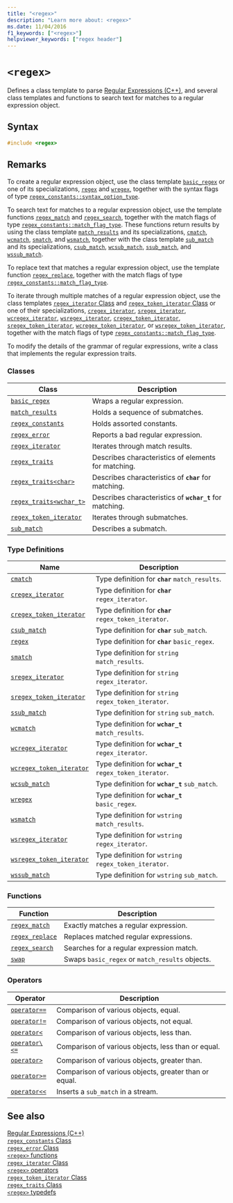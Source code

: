 ```yaml
---
title: "<regex>"
description: "Learn more about: <regex>"
ms.date: 11/04/2016
f1_keywords: ["<regex>"]
helpviewer_keywords: ["regex header"]
---
```

# `<regex>`

Defines a class template to parse [Regular Expressions (C++)](../standard-library/regular-expressions-cpp.md), and several class templates and functions to search text for matches to a regular expression object.

## Syntax

```cpp
#include <regex>
```

## Remarks

To create a regular expression object, use the class template [`basic_regex`](../standard-library/basic-regex-class.md) or one of its specializations, [`regex`](../standard-library/regex-typedefs.md#regex) and [`wregex`](../standard-library/regex-typedefs.md#wregex), together with the syntax flags of type [`regex_constants::syntax_option_type`](../standard-library/regex-constants-class.md#syntax_option_type).

To search text for matches to a regular expression object, use the template functions [`regex_match`](../standard-library/regex-functions.md#regex_match) and [`regex_search`](../standard-library/regex-functions.md#regex_search), together with the match flags of type [`regex_constants::match_flag_type`](../standard-library/regex-constants-class.md#match_flag_type). These functions return results by using the class template [`match_results`](../standard-library/match-results-class.md) and its specializations, [`cmatch`](../standard-library/regex-typedefs.md#cmatch), [`wcmatch`](../standard-library/regex-typedefs.md#wcmatch), [`smatch`](../standard-library/regex-typedefs.md#smatch), and [`wsmatch`](../standard-library/regex-typedefs.md#wsmatch), together with the class template [`sub_match`](../standard-library/sub-match-class.md) and its specializations, [`csub_match`](../standard-library/regex-typedefs.md#csub_match), [`wcsub_match`](../standard-library/regex-typedefs.md#wcsub_match), [`ssub_match`](../standard-library/regex-typedefs.md#ssub_match), and [`wssub_match`](../standard-library/regex-typedefs.md#wssub_match).

To replace text that matches a regular expression object, use the template function [`regex_replace`](../standard-library/regex-functions.md#regex_replace), together with the match flags of type [`regex_constants::match_flag_type`](../standard-library/regex-constants-class.md#match_flag_type).

To iterate through multiple matches of a regular expression object, use the class templates [`regex_iterator` Class](../standard-library/regex-iterator-class.md) and [`regex_token_iterator` Class](../standard-library/regex-token-iterator-class.md) or one of their specializations, [`cregex_iterator`](../standard-library/regex-typedefs.md#cregex_iterator), [`sregex_iterator`](../standard-library/regex-typedefs.md#sregex_iterator), [`wcregex_iterator`](../standard-library/regex-typedefs.md#wcregex_iterator), [`wsregex_iterator`](../standard-library/regex-typedefs.md#wsregex_iterator), [`cregex_token_iterator`](../standard-library/regex-typedefs.md#cregex_token_iterator), [`sregex_token_iterator`](../standard-library/regex-typedefs.md#sregex_token_iterator), [`wcregex_token_iterator`](../standard-library/regex-typedefs.md#wcregex_token_iterator), or [`wsregex_token_iterator`](../standard-library/regex-typedefs.md#wsregex_token_iterator), together with the match flags of type [`regex_constants::match_flag_type`](../standard-library/regex-constants-class.md#match_flag_type).

To modify the details of the grammar of regular expressions, write a class that implements the regular expression traits.

### Classes

|Class|Description|
|-|-|
|[`basic_regex`](../standard-library/basic-regex-class.md)|Wraps a regular expression.|
|[`match_results`](../standard-library/match-results-class.md)|Holds a sequence of submatches.|
|[`regex_constants`](../standard-library/regex-constants-class.md)|Holds assorted constants.|
|[`regex_error`](../standard-library/regex-error-class.md)|Reports a bad regular expression.|
|[`regex_iterator`](../standard-library/regex-iterator-class.md)|Iterates through match results.|
|[`regex_traits`](../standard-library/regex-traits-class.md)|Describes characteristics of elements for matching.|
|[`regex_traits<char>`](../standard-library/regex-traits-char-class.md)|Describes characteristics of **`char`** for matching.|
|[`regex_traits<wchar_t>`](../standard-library/regex-traits-wchar-t-class.md)|Describes characteristics of **`wchar_t`** for matching.|
|[`regex_token_iterator`](../standard-library/regex-token-iterator-class.md)|Iterates through submatches.|
|[`sub_match`](../standard-library/sub-match-class.md)|Describes a submatch.|

### Type Definitions

|Name|Description|
|-|-|
|[`cmatch`](../standard-library/regex-typedefs.md#cmatch)|Type definition for **`char`** `match_results`.|
|[`cregex_iterator`](../standard-library/regex-typedefs.md#cregex_iterator)|Type definition for **`char`** `regex_iterator`.|
|[`cregex_token_iterator`](../standard-library/regex-typedefs.md#cregex_token_iterator)|Type definition for **`char`** `regex_token_iterator`.|
|[`csub_match`](../standard-library/regex-typedefs.md#csub_match)|Type definition for **`char`** `sub_match`.|
|[`regex`](../standard-library/regex-typedefs.md#regex)|Type definition for **`char`** `basic_regex`.|
|[`smatch`](../standard-library/regex-typedefs.md#smatch)|Type definition for `string` `match_results`.|
|[`sregex_iterator`](../standard-library/regex-typedefs.md#sregex_iterator)|Type definition for `string` `regex_iterator`.|
|[`sregex_token_iterator`](../standard-library/regex-typedefs.md#sregex_token_iterator)|Type definition for `string` `regex_token_iterator`.|
|[`ssub_match`](../standard-library/regex-typedefs.md#ssub_match)|Type definition for `string` `sub_match`.|
|[`wcmatch`](../standard-library/regex-typedefs.md#wcmatch)|Type definition for **`wchar_t`** `match_results`.|
|[`wcregex_iterator`](../standard-library/regex-typedefs.md#wcregex_iterator)|Type definition for **`wchar_t`** `regex_iterator`.|
|[`wcregex_token_iterator`](../standard-library/regex-typedefs.md#wcregex_token_iterator)|Type definition for **`wchar_t`** `regex_token_iterator`.|
|[`wcsub_match`](../standard-library/regex-typedefs.md#wcsub_match)|Type definition for **`wchar_t`** `sub_match`.|
|[`wregex`](../standard-library/regex-typedefs.md#wregex)|Type definition for **`wchar_t`** `basic_regex`.|
|[`wsmatch`](../standard-library/regex-typedefs.md#wsmatch)|Type definition for `wstring` `match_results`.|
|[`wsregex_iterator`](../standard-library/regex-typedefs.md#wsregex_iterator)|Type definition for `wstring` `regex_iterator`.|
|[`wsregex_token_iterator`](../standard-library/regex-typedefs.md#wsregex_token_iterator)|Type definition for `wstring` `regex_token_iterator`.|
|[`wssub_match`](../standard-library/regex-typedefs.md#wssub_match)|Type definition for `wstring` `sub_match`.|

### Functions

|Function|Description|
|-|-|
|[`regex_match`](../standard-library/regex-functions.md#regex_match)|Exactly matches a regular expression.|
|[`regex_replace`](../standard-library/regex-functions.md#regex_replace)|Replaces matched regular expressions.|
|[`regex_search`](../standard-library/regex-functions.md#regex_search)|Searches for a regular expression match.|
|[`swap`](../standard-library/regex-functions.md#swap)|Swaps `basic_regex` or `match_results` objects.|

### Operators

|Operator|Description|
|-|-|
|[`operator==`](../standard-library/regex-operators.md#op_eq_eq)|Comparison of various objects, equal.|
|[`operator!=`](../standard-library/regex-operators.md#op_neq)|Comparison of various objects, not equal.|
|[`operator<`](../standard-library/regex-operators.md#op_lt)|Comparison of various objects, less than.|
|[`operator\<=`](../standard-library/regex-operators.md#op_gt_eq)|Comparison of various objects, less than or equal.|
|[`operator>`](../standard-library/regex-operators.md#op_gt)|Comparison of various objects, greater than.|
|[`operator>=`](../standard-library/regex-operators.md#op_gt_eq)|Comparison of various objects, greater than or equal.|
|[`operator<<`](../standard-library/regex-operators.md#op_lt_lt)|Inserts a `sub_match` in a stream.|

## See also

[Regular Expressions (C++)](../standard-library/regular-expressions-cpp.md)\
[`regex_constants` Class](../standard-library/regex-constants-class.md)\
[`regex_error` Class](../standard-library/regex-error-class.md)\
[`<regex>` functions](../standard-library/regex-functions.md)\
[`regex_iterator` Class](../standard-library/regex-iterator-class.md)\
[`<regex>` operators](../standard-library/regex-operators.md)\
[`regex_token_iterator` Class](../standard-library/regex-token-iterator-class.md)\
[`regex_traits` Class](../standard-library/regex-traits-class.md)\
[`<regex>` typedefs](../standard-library/regex-typedefs.md)
